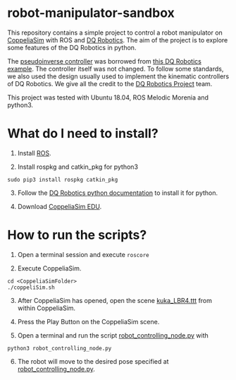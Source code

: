 # robot-manipulator-sandbox
This repository contains a simple project to control a robot manipulator on [CoppeliaSim](https://www.coppeliarobotics.com/) with ROS and [DQ Robotics](https://github.com/dqrobotics). The aim of the project is to explore some features of the DQ Robotics in python. 

The [pseudoinverse controller](https://github.com/marcos-pereira/robot-manipulator-sandbox/blob/master/scripts/controller.py) was borrowed from [this DQ Robotics example](https://github.com/dqrobotics/python-examples/blob/master/vrep_interface/vrep_interface_move_kuka.py). The controller itself was not changed. To follow some standards, we also used the design usually used to implement the kinematic controllers of DQ Robotics. We give all the credit to the [DQ Robotics Project](https://github.com/dqrobotics) team. 

This project was tested with Ubuntu 18.04, ROS Melodic Morenia and python3.

# What do I need to install?
1. Install [ROS](http://wiki.ros.org/melodic/Installation/Ubuntu).

2. Install rospkg and catkin_pkg for python3
```
sudo pip3 install rospkg catkin_pkg
```

3. Follow the [DQ Robotics python documentation](https://dqroboticsgithubio.readthedocs.io/en/latest/installation/python.html) to install it for python.

4. Download [CoppeliaSim EDU](http://www.coppeliarobotics.com/ubuntuVersions).

# How to run the scripts?
1. Open a terminal session and execute `roscore`

2. Execute CoppeliaSim. 
```
cd <CoppeliaSimFolder>
./coppeliSim.sh
```

3. After CoppeliaSim has opened, open the scene [kuka_LBR4.ttt](https://github.com/marcos-pereira/robot-manipulator-sandbox/blob/master/simulation_scenes/kuka_LBR4.ttt) from within CoppeliaSim.

4. Press the Play Button on the CoppeliaSim scene.

5. Open a terminal and run the script [robot_controlling_node.py](https://github.com/marcos-pereira/robot-manipulator-sandbox/blob/master/scripts/robot_controlling_node.py) with 
```
python3 robot_controlling_node.py
```

6. The robot will move to the desired pose specified at [robot_controlling_node.py](https://github.com/marcos-pereira/robot-manipulator-sandbox/blob/master/scripts/robot_controlling_node.py).


